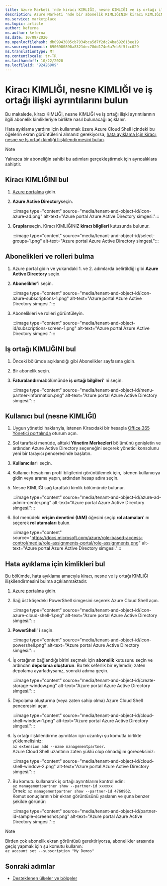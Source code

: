 ```yaml
---
title: Azure Marketi 'nde kiracı KIMLIĞI, nesne KIMLIĞI ve iş ortağı ilişki ayrıntılarını bulma
description: Azure Marketi 'nde bir abonelik KIMLIĞININ kiracı KIMLIĞINI, nesne KIMLIĞINI ve iş ortağı ilişki ayrıntılarını bulma.
ms.service: marketplace
ms.topic: article
author: keferna
ms.author: keferna
ms.date: 10/09/2020
ms.openlocfilehash: db09943085cb7934bca5d7f2dc24ba692613ee19
ms.sourcegitcommit: 6906980890a8321dec78dd174e6a7eb5f5fcc029
ms.translationtype: MT
ms.contentlocale: tr-TR
ms.lasthandoff: 10/22/2020
ms.locfileid: "92426909"
---
```

# <a name="find-tenant-id-object-id-and-partner-association-details"></a>Kiracı KIMLIĞI, nesne KIMLIĞI ve iş ortağı ilişki ayrıntılarını bulun

Bu makalede, kiracı KIMLIĞI, nesne KIMLIĞI ve iş ortağı ilişki ayrıntılarının ilgili abonelik kimlikleriyle birlikte nasıl bulunacağı açıklanır.

Hata ayıklama yardımı için kullanmak üzere Azure Cloud Shell içindeki bu öğelerin ekran görüntülerini almanız gerekiyorsa, [hata ayıklama Için kiracı, nesne ve Iş ortağı kimliği Ilişkilendirmesini bulun](#find-ids-for-debugging).

>[!Note]
> Yalnızca bir aboneliğin sahibi bu adımları gerçekleştirmek için ayrıcalıklara sahiptir.

## <a name="find-tenant-id"></a>Kiracı KIMLIĞINI bul

1. [Azure portalına](https://ms.portal.azure.com/) gidin.
2. **Azure Active Directory**seçin.

    :::image type="content" source="media/tenant-and-object-id/icon-azure-ad.png" alt-text="Azure portal Azure Active Directory simgesi.":::

3. **Grupları**seçin. Kiracı KIMLIĞINIZ **kiracı bilgileri** kutusunda bulunur.

    :::image type="content" source="media/tenant-and-object-id/select-groups-1.png" alt-text="Azure portal Azure Active Directory simgesi.":::

## <a name="find-subscriptions-and-roles"></a>Abonelikleri ve rolleri bulma

1. Azure portal gidin ve yukarıdaki 1. ve 2. adımlarda belirtildiği gibi **Azure Active Directory** seçin.
2. **Abonelikler**'i seçin.

    :::image type="content" source="media/tenant-and-object-id/icon-azure-subscriptions-1.png" alt-text="Azure portal Azure Active Directory simgesi.":::

3. Abonelikleri ve rolleri görüntüleyin.

    :::image type="content" source="media/tenant-and-object-id/subscriptions-screen-1.png" alt-text="Azure portal Azure Active Directory simgesi.":::

## <a name="find-partner-id"></a>Iş ortağı KIMLIĞINI bul

1. Önceki bölümde açıklandığı gibi Abonelikler sayfasına gidin.
2. Bir abonelik seçin.
3. **Faturalandırma**bölümünde **iş ortağı bilgileri**' ni seçin.

    :::image type="content" source="media/tenant-and-object-id/menu-partner-information.png" alt-text="Azure portal Azure Active Directory simgesi.":::

## <a name="find-user-object-id"></a>Kullanıcı bul (nesne KIMLIĞI)

1. Uygun yönetici haklarıyla, istenen Kiracıdaki bir hesapla [Office 365 Yönetici portalında](https://portal.office.com/adminportal/home) oturum açın.
2. Sol taraftaki menüde, alttaki **Yönetim Merkezleri** bölümünü genişletin ve ardından Azure Active Directory seçeneğini seçerek yönetici konsolunu yeni bir tarayıcı penceresinde başlatın.
3. **Kullanıcılar**’ı seçin.
4. Kullanıcı hesabının profil bilgilerini görüntülemek için, istenen kullanıcıya gidin veya arama yapın, ardından hesap adını seçin.
5. Nesne KIMLIĞI sağ taraftaki kimlik bölümünde bulunur.

    :::image type="content" source="media/tenant-and-object-id/azure-ad-admin-center.png" alt-text="Azure portal Azure Active Directory simgesi.":::

6. Sol menüdeki **erişim denetimi (IAM)** öğesini seçip **rol atamaları**' nı seçerek **rol atamaları** bulun.

    :::image type="content" source="https://docs.microsoft.com/azure/role-based-access-control/media/role-assignments-portal/role-assignments.png" alt-text="Azure portal Azure Active Directory simgesi.":::

## <a name="find-ids-for-debugging"></a>Hata ayıklama için kimlikleri bul

Bu bölümde, hata ayıklama amacıyla kiracı, nesne ve iş ortağı KIMLIĞI ilişkilendirmesini bulma açıklanmaktadır.

1. [Azure portalına](https://ms.portal.azure.com/) gidin.
2. Sağ üst köşedeki PowerShell simgesini seçerek Azure Cloud Shell açın.

    :::image type="content" source="media/tenant-and-object-id/icon-azure-cloud-shell-1.png" alt-text="Azure portal Azure Active Directory simgesi.":::

3. **PowerShell**' i seçin.

    :::image type="content" source="media/tenant-and-object-id/icon-powershell.png" alt-text="Azure portal Azure Active Directory simgesi.":::

4. İş ortağının bağlandığı birini seçmek için **abonelik** kutusunu seçin ve ardından **depolama oluşturun**. Bu tek seferlik bir eylemdir; zaten depolama ayarladıysanız, sonraki adıma geçin.

    :::image type="content" source="media/tenant-and-object-id/create-storage-window.png" alt-text="Azure portal Azure Active Directory simgesi.":::

5. Depolama oluşturma (veya zaten sahip olma) Azure Cloud Shell penceresini açar.

    :::image type="content" source="media/tenant-and-object-id/cloud-shell-window-1.png" alt-text="Azure portal Azure Active Directory simgesi.":::

6. İş ortağı ilişkilendirme ayrıntıları için uzantıyı şu komutla birlikte yüklemelisiniz:<br>`az extension add --name managementpartner`.<br>Azure Cloud Shell uzantının zaten yüklü olup olmadığını göreceksiniz:

    :::image type="content" source="media/tenant-and-object-id/cloud-shell-window-2.png" alt-text="Azure portal Azure Active Directory simgesi.":::

7. Bu komutu kullanarak iş ortağı ayrıntılarını kontrol edin:<br>`az managementpartner show --partner-id xxxxxx`<br>Örnek: `az managementpartner show --partner-id 4760962`.<br>Komut sonuçlarının bir ekran görüntüsünü yaslanın ve şuna benzer şekilde görünür:

    :::image type="content" source="media/tenant-and-object-id/partner-id-sample-screenshot.png" alt-text="Azure portal Azure Active Directory simgesi.":::

>[!NOTE]
>Birden çok abonelik ekran görüntüsü gerektiriyorsa, abonelikler arasında geçiş yapmak için şu komutu kullanın:<br>`az account set --subscription "My Demos"`

## <a name="next-steps"></a>Sonraki adımlar

- [Desteklenen ülkeler ve bölgeler](sell-from-countries.md)